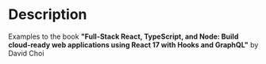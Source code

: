 # Description

Examples to the book **"Full-Stack React, TypeScript, and Node: Build cloud-ready web applications using React 17 with Hooks and GraphQL"** by David Choi
